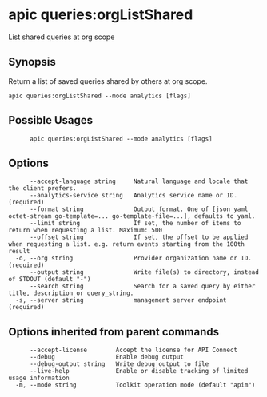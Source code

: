 # apic queries:orgListShared

List shared queries at org scope

## Synopsis

Return a list of saved queries shared by others at org scope.

```
apic queries:orgListShared --mode analytics [flags]
```

## Possible Usages

```
      apic queries:orgListShared --mode analytics [flags]
```

## Options

```
      --accept-language string     Natural language and locale that the client prefers.
      --analytics-service string   Analytics service name or ID. (required)
      --format string              Output format. One of [json yaml octet-stream go-template=... go-template-file=...], defaults to yaml.
      --limit string               If set, the number of items to return when requesting a list. Maximum: 500
      --offset string              If set, the offset to be applied when requesting a list. e.g. return events starting from the 100th result
  -o, --org string                 Provider organization name or ID. (required)
      --output string              Write file(s) to directory, instead of STDOUT (default "-")
      --search string              Search for a saved query by either title, description or query_string.
  -s, --server string              management server endpoint (required)
```

## Options inherited from parent commands

```
      --accept-license        Accept the license for API Connect
      --debug                 Enable debug output
      --debug-output string   Write debug output to file
      --live-help             Enable or disable tracking of limited usage information
  -m, --mode string           Toolkit operation mode (default "apim")
```
